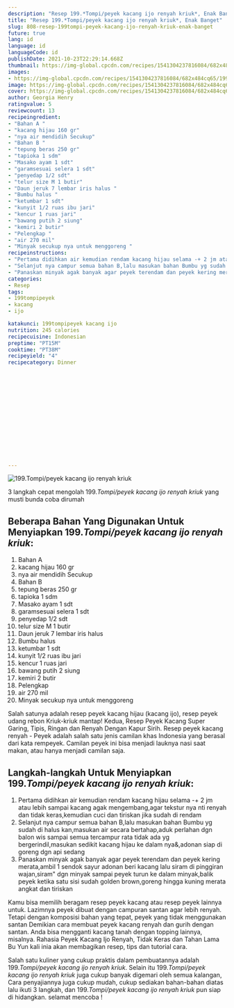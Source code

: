 ```yaml
---
description: "Resep 199.*Tompi/peyek kacang ijo renyah kriuk*, Enak Banget"
title: "Resep 199.*Tompi/peyek kacang ijo renyah kriuk*, Enak Banget"
slug: 808-resep-199tompi-peyek-kacang-ijo-renyah-kriuk-enak-banget
future: true
lang: id
language: id
languageCode: id
publishDate: 2021-10-23T22:29:14.668Z 
thumbnail: https://img-global.cpcdn.com/recipes/1541304237816084/682x484cq65/199tompipeyek-kacang-ijo-renyah-kriuk-foto-resep-utama.webp
images:
- https://img-global.cpcdn.com/recipes/1541304237816084/682x484cq65/199tompipeyek-kacang-ijo-renyah-kriuk-foto-resep-utama.webp
image: https://img-global.cpcdn.com/recipes/1541304237816084/682x484cq65/199tompipeyek-kacang-ijo-renyah-kriuk-foto-resep-utama.webp
cover: https://img-global.cpcdn.com/recipes/1541304237816084/682x484cq65/199tompipeyek-kacang-ijo-renyah-kriuk-foto-resep-utama.webp
author: Georgia Henry
ratingvalue: 5
reviewcount: 13
recipeingredient:
- "Bahan A "
- "kacang hijau 160 gr"
- "nya air mendidih Secukup"
- "Bahan B "
- "tepung beras 250 gr"
- "tapioka 1 sdm"
- "Masako ayam 1 sdt"
- "garamsesuai selera 1 sdt"
- "penyedap 1/2 sdt"
- "telur size M 1 butir"
- "Daun jeruk 7 lembar iris halus "
- "Bumbu halus "
- "ketumbar 1 sdt"
- "kunyit 1/2 ruas ibu jari"
- "kencur 1 ruas jari"
- "bawang putih 2 siung"
- "kemiri 2 butir"
- "Pelengkap "
- "air 270 mil"
- "Minyak secukup nya untuk menggoreng "
recipeinstructions:
- "Pertama didihkan air kemudian rendam kacang hijau selama -+ 2 jm atau lebih sampai kacang agak mengembang,agar tekstur nya nti renyah dan tidak keras,kemudian cuci dan tiriskan jika sudah di rendam"
- "Selanjut nya campur semua bahan B,lalu masukan bahan Bumbu yg sudah di halus kan,masukan air secara bertahap,aduk perlahan dgn balon wis sampai semua tercampur rata tidak ada yg bergerindil,masukan sedikit kacang hijau ke dalam nya&amp;,adonan siap di goreng dgn api sedang"
- "Panaskan minyak agak banyak agar peyek terendam dan peyek kering merata,ambil 1 sendok sayur adonan beri kacang lalu siram di pinggiran wajan,siram&#34; dgn minyak sampai peyek turun ke dalam minyak,balik peyek ketika satu sisi sudah golden brown,goreng hingga kuning merata angkat dan tiriskan"
categories:
- Resep
tags:
- 199tompipeyek
- kacang
- ijo

katakunci: 199tompipeyek kacang ijo 
nutrition: 245 calories
recipecuisine: Indonesian
preptime: "PT15M"
cooktime: "PT38M"
recipeyield: "4"
recipecategory: Dinner


     
    
    
    
    
    
    
    
    
    
    
      
    
---
```



![199.*Tompi/peyek kacang ijo renyah kriuk*](https://img-global.cpcdn.com/recipes/1541304237816084/682x484cq65/199tompipeyek-kacang-ijo-renyah-kriuk-foto-resep-utama.webp)

3 langkah cepat mengolah  199.*Tompi/peyek kacang ijo renyah kriuk* yang musti bunda coba dirumah

<!--inarticleads1-->

## Beberapa Bahan Yang Digunakan Untuk Menyiapkan 199.*Tompi/peyek kacang ijo renyah kriuk*:

1. Bahan A 
1. kacang hijau 160 gr
1. nya air mendidih Secukup
1. Bahan B 
1. tepung beras 250 gr
1. tapioka 1 sdm
1. Masako ayam 1 sdt
1. garamsesuai selera 1 sdt
1. penyedap 1/2 sdt
1. telur size M 1 butir
1. Daun jeruk 7 lembar iris halus 
1. Bumbu halus 
1. ketumbar 1 sdt
1. kunyit 1/2 ruas ibu jari
1. kencur 1 ruas jari
1. bawang putih 2 siung
1. kemiri 2 butir
1. Pelengkap 
1. air 270 mil
1. Minyak secukup nya untuk menggoreng 

Salah satunya adalah resep peyek kacang hijau (kacang ijo), resep peyek udang rebon Kriuk-kriuk mantap! Kedua, Resep Peyek Kacang Super Garing, Tipis, Ringan dan Renyah Dengan Kapur Sirih. Resep peyek kacang renyah - Peyek adalah salah satu jenis camilan khas Indonesia yang berasal dari kata rempeyek. Camilan peyek ini bisa menjadi lauknya nasi saat makan, atau hanya menjadi camilan saja. 

<!--inarticleads2-->

## Langkah-langkah Untuk Menyiapkan 199.*Tompi/peyek kacang ijo renyah kriuk*:

1. Pertama didihkan air kemudian rendam kacang hijau selama -+ 2 jm atau lebih sampai kacang agak mengembang,agar tekstur nya nti renyah dan tidak keras,kemudian cuci dan tiriskan jika sudah di rendam
1. Selanjut nya campur semua bahan B,lalu masukan bahan Bumbu yg sudah di halus kan,masukan air secara bertahap,aduk perlahan dgn balon wis sampai semua tercampur rata tidak ada yg bergerindil,masukan sedikit kacang hijau ke dalam nya&amp;,adonan siap di goreng dgn api sedang
1. Panaskan minyak agak banyak agar peyek terendam dan peyek kering merata,ambil 1 sendok sayur adonan beri kacang lalu siram di pinggiran wajan,siram&#34; dgn minyak sampai peyek turun ke dalam minyak,balik peyek ketika satu sisi sudah golden brown,goreng hingga kuning merata angkat dan tiriskan


Kamu bisa memilih beragam resep peyek kacang atau resep peyek lainnya untuk. Lazimnya peyek dibuat dengan campuran santan agar lebih renyah. Tetapi dengan komposisi bahan yang tepat, peyek yang tidak menggunakan santan Demikian cara membuat peyek kacang renyah dan gurih dengan santan. Anda bisa mengganti kacang tanah dengan topping lainnya, misalnya. Rahasia Peyek Kacang Ijo Renyah, Tidak Keras dan Tahan Lama Bu Yun kali inia akan membagikan resep, tips dan tutorial cara. 

Salah satu kuliner yang cukup praktis dalam pembuatannya adalah  199.*Tompi/peyek kacang ijo renyah kriuk*. Selain itu  199.*Tompi/peyek kacang ijo renyah kriuk*  juga cukup banyak digemari oleh semua kalangan, Cara penyajiannya juga cukup mudah, cukup sediakan bahan-bahan diatas lalu ikuti 3 langkah, dan  199.*Tompi/peyek kacang ijo renyah kriuk*  pun siap di hidangkan. selamat mencoba !
